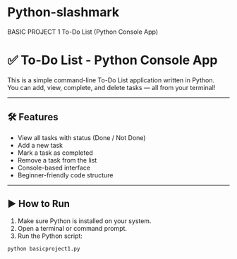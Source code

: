 # Python-slashmark
BASIC PROJECT 1
To-Do List (Python Console App)
# ✅ To-Do List - Python Console App

This is a simple command-line To-Do List application written in Python.  
You can add, view, complete, and delete tasks — all from your terminal!

---

## 🛠 Features

- View all tasks with status (Done / Not Done)
- Add a new task
- Mark a task as completed
- Remove a task from the list
- Console-based interface
- Beginner-friendly code structure

---

## ▶️ How to Run

1. Make sure Python is installed on your system.
2. Open a terminal or command prompt.
3. Run the Python script:

```bash
python basicproject1.py




